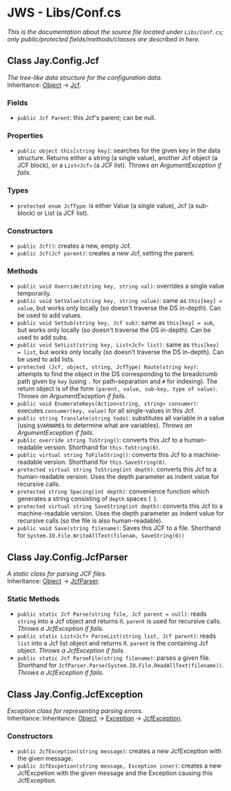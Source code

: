 # JWS - Libs/Conf.cs
*This is the documentation about the source file located under `Libs/Conf.cs`; only public/protected fields/methods/classes are described in here.*

## Class Jay.Config.Jcf
*The tree-like data structure for the configuration data.*  
Inheritance: [Object](https://docs.microsoft.com/en-us/dotnet/api/system.object?view=net-5.0) -> [Jcf](./Conf.md).

### Fields
 - ``public Jcf Parent``: this Jcf's parent; can be null.

### Properties
 - ``public object this[string key]``: searches for the given key in the data structure. Returns either a string (a single value), another Jcf object (a JCF block), or a ``List<Jcf>`` (a JCF list). *Throws an ArgumentException if fails.*

### Types
 - ``protected enum JcfType``: is either Value (a single value), Jcf (a sub-block) or List (a JCF list).

### Constructors
 - ``public Jcf()``: creates a new, empty Jcf.  
 - ``public Jcf(Jcf parent)``: creates a new Jcf, setting the parent.

### Methods
 - ``public void Override(string key, string val)``: overrides a single value temporarily.
 - ``public void SetValue(string key, string value)``: same as ``this[key] = value``, but works only locally (so doesn't traverse the DS in-depth). Can be used to add values.  
 - ``public void SetSub(string key, Jcf sub)``: same as ``this[key] = sub``, but works only locally (so doesn't traverse the DS in-depth). Can be used to add subs.  
 - ``public void SetList(string key, List<Jcf> list)``: same as ``this[key] = list``, but works only locally (so doesn't traverse the DS in-depth). Can be used to add lists.  
 - ``protected (Jcf, object, string, JcfType) Route(string key)``: attempts to find the object in the DS corresponding to the breadcrumb path given by ``key`` (using ``.`` for path-separation and ``#`` for indexing). The return object is of the form ``(parent, value, sub-key, type of value)``. *Throws an ArgumentException if fails.*
 - ``public void EnumerateKeys(Action<string, string> consumer)``: executes ``consumer(key, value)`` for all single-values in this Jcf.  
 - ``public string Translate(string todo)``: substitutes all variable in a value (using ``$VARNAME$`` to determine what are variables). *Throws an ArgumentException if fails.*  
 - ``public override string ToString()``: converts this Jcf to a human-readable version. Shorthand for ``this.ToString(0)``.  
 - ``public virtual string ToFileString()``: converts this Jcf to a machine-readable version. Shorthand for ``this.SaveString(0)``.  
 - ``protected virtual string ToString(int depth)``: converts this Jcf to a human-readable version. Uses the depth parameter as indent value for recursive calls.  
 - ``protected string Spacing(int depth)``: convenience function which generates a string consisting of ``depth`` spaces (`` ``).  
 - ``protected virtual string SaveString(int depth)``: converts this Jcf to a machine-readable version. Uses the depth parameter as indent value for recursive calls (so the file is also human-readable).  
 - ``public void Save(string filename)``: Saves this JCF to a file. Shorthand for ``System.IO.File.WriteAllText(filenam, SaveString(0))``

## Class Jay.Config.JcfParser
*A static class for parsing JCF files.*  
Inheritance: [Object](https://docs.microsoft.com/en-us/dotnet/api/system.object?view=net-5.0) -> [JcfParser](./Conf.md).

### Static Methods
 - ``public static Jcf Parse(string file, Jcf parent = null)``: reads ``string`` into a Jcf object and returns it. ``parent`` is used for recursive calls. *Throws a JcfException if fails.*  
 - ``public static List<Jcf> ParseList(string list, Jcf parent)``: reads ``list`` into a Jcf list object and returns it. ``parent`` is the containing Jcf object. *Throws a JcfException if fails.*  
 - ``public static Jcf ParseFile(string filename)``: parses a given file. Shorthand for ``JcfParser.Parse(System.IO.File.ReadAllText(filename))``. *Throws a JcfException if fails.*

## Class Jay.Config.JcfException
*Exception class for representing parsing errors.*  
Inheritance: Inheritance: [Object](https://docs.microsoft.com/en-us/dotnet/api/system.object?view=net-5.0) -> [Exception](https://docs.microsoft.com/en-us/dotnet/api/system.exception?view=net-5.0) -> [JcfException](./Conf.md).

### Constructors
 - ``public JcfException(string message)``: creates a new JcfException with the given message.  
 - ``public JcfExcpetion(string message, Exception inner)``: creates a new JcfExcpetion with the given message and the Exception causing this JcfException.
